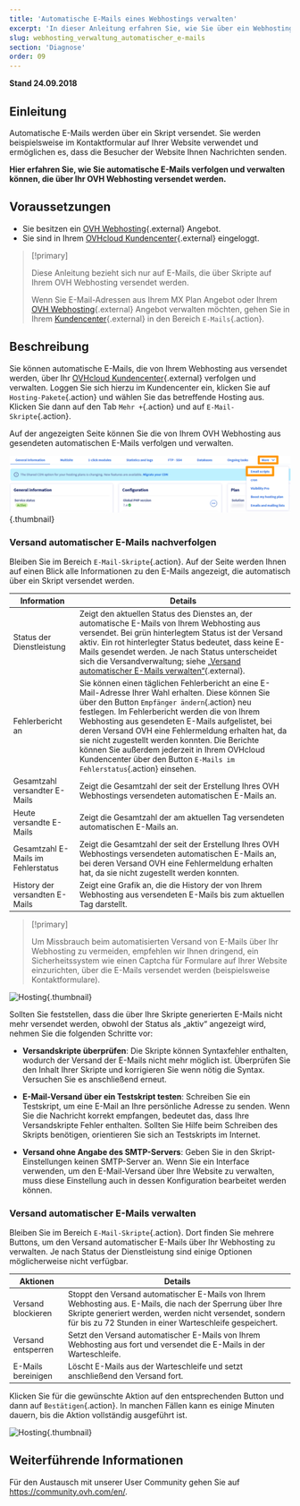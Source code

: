```yaml
---
title: 'Automatische E-Mails eines Webhostings verwalten'
excerpt: 'In dieser Anleitung erfahren Sie, wie Sie über ein Webhosting versendete automatische E-Mails verfolgen und verwalten'
slug: webhosting_verwaltung_automatischer_e-mails
section: 'Diagnose'
order: 09
---
```


**Stand 24.09.2018**

## Einleitung 

Automatische E-Mails werden über ein Skript versendet. Sie werden beispielsweise im Kontaktformular auf Ihrer Website verwendet und ermöglichen es, dass die Besucher der Website Ihnen Nachrichten senden.

**Hier erfahren Sie, wie Sie automatische E-Mails verfolgen und verwalten können, die über Ihr OVH Webhosting versendet werden.**

## Voraussetzungen

- Sie besitzen ein [OVH Webhosting](https://www.ovhcloud.com/de/web-hosting/){.external} Angebot.
- Sie sind in Ihrem [OVHcloud Kundencenter](https://www.ovh.com/auth/?action=gotomanager&from=https://www.ovh.de/&ovhSubsidiary=de){.external} eingeloggt.

> [!primary]
>
> Diese Anleitung bezieht sich nur auf E-Mails, die über Skripte auf Ihrem OVH Webhosting versendet werden.
>
> Wenn Sie E-Mail-Adressen aus Ihrem MX Plan Angebot oder Ihrem [OVH Webhosting](https://www.ovhcloud.com/de/web-hosting/){.external} Angebot verwalten möchten, gehen Sie in Ihrem [Kundencenter](https://www.ovh.com/auth/?action=gotomanager&from=https://www.ovh.de/&ovhSubsidiary=de){.external} in den Bereich `E-Mails`{.action}.
>

## Beschreibung

Sie können automatische E-Mails, die von Ihrem Webhosting aus versendet werden, über Ihr [OVHcloud Kundencenter](https://www.ovh.com/auth/?action=gotomanager&from=https://www.ovh.de/&ovhSubsidiary=de){.external} verfolgen und verwalten. Loggen Sie sich hierzu im Kundencenter ein, klicken Sie auf `Hosting-Pakete`{.action} und wählen Sie das betreffende Hosting aus. Klicken Sie dann auf den Tab `Mehr +`{.action} und auf `E-Mail-Skripte`{.action}.

Auf der angezeigten Seite können Sie die von Ihrem OVH Webhosting aus gesendeten automatischen E-Mails verfolgen und verwalten.

![Hosting](images/monitoring-automatic-emails-step1.png){.thumbnail}

### Versand automatischer E-Mails nachverfolgen

Bleiben Sie im Bereich `E-Mail-Skripte`{.action}. Auf der Seite werden Ihnen auf einen Blick alle Informationen zu den E-Mails angezeigt, die automatisch über ein Skript versendet werden.

|Information|Details|
|---|---|
|Status der Dienstleistung|Zeigt den aktuellen Status des Dienstes an, der automatische E-Mails von Ihrem Webhosting aus versendet. Bei grün hinterlegtem Status ist der Versand aktiv. Ein rot hinterlegter Status bedeutet, dass keine E-Mails gesendet werden. Je nach Status unterscheidet sich die Versandverwaltung; siehe [„Versand automatischer E-Mails verwalten“](https://docs.ovh.com/de/hosting/webhosting_verwaltung_automatischer_e-mails/#versand-automatischer-e-mails-verwalten){.external}.|
|Fehlerbericht an|Sie können einen täglichen Fehlerbericht an eine E-Mail-Adresse Ihrer Wahl erhalten. Diese können Sie über den Button `Empfänger ändern`{.action} neu festlegen. Im Fehlerbericht werden die von Ihrem Webhosting aus gesendeten E-Mails aufgelistet, bei deren Versand OVH eine Fehlermeldung erhalten hat, da sie nicht zugestellt werden konnten. Die Berichte können Sie außerdem jederzeit in Ihrem OVHcloud Kundencenter über den Button `E-Mails im Fehlerstatus`{.action} einsehen.|
|Gesamtzahl versandter E-Mails|Zeigt die Gesamtzahl der seit der Erstellung Ihres OVH Webhostings versendeten automatischen E-Mails an.|
|Heute versandte E-Mails|Zeigt die Gesamtzahl der am aktuellen Tag versendeten automatischen E-Mails an.|
|Gesamtzahl E-Mails im Fehlerstatus|Zeigt die Gesamtzahl der seit der Erstellung Ihres OVH Webhostings versendeten automatischen E-Mails an, bei deren Versand OVH eine Fehlermeldung erhalten hat, da sie nicht zugestellt werden konnten.|
|History der versandten E-Mails|Zeigt eine Grafik an, die die History der von Ihrem Webhosting aus versendeten E-Mails bis zum aktuellen Tag darstellt.|

> [!primary]
>
> Um Missbrauch beim automatisierten Versand von E-Mails über Ihr Webhosting zu vermeiden, empfehlen wir Ihnen dringend, ein Sicherheitssystem wie einen Captcha für Formulare auf Ihrer Website einzurichten, über die E-Mails versendet werden (beispielsweise Kontaktformulare).
>

![Hosting](images/monitoring-automatic-emails-step2.png){.thumbnail}

Sollten Sie feststellen, dass die über Ihre Skripte generierten E-Mails nicht mehr versendet werden, obwohl der Status als „aktiv“ angezeigt wird, nehmen Sie die folgenden Schritte vor:

- **Versandskripte überprüfen**: Die Skripte können Syntaxfehler enthalten, wodurch der Versand der E-Mails nicht mehr möglich ist. Überprüfen Sie den Inhalt Ihrer Skripte und korrigieren Sie wenn nötig die Syntax. Versuchen Sie es anschließend erneut.

- **E-Mail-Versand über ein Testskript testen**: Schreiben Sie ein Testskript, um eine E-Mail an Ihre persönliche Adresse zu senden. Wenn Sie die Nachricht korrekt empfangen, bedeutet das, dass Ihre Versandskripte Fehler enthalten. Sollten Sie Hilfe beim Schreiben des Skripts benötigen, orientieren Sie sich an Testskripts im Internet.

- **Versand ohne Angabe des SMTP-Servers**: Geben Sie in den Skript-Einstellungen keinen SMTP-Server an. Wenn Sie ein Interface verwenden, um den E-Mail-Versand über Ihre Website zu verwalten, muss diese Einstellung auch in dessen Konfiguration bearbeitet werden können.

### Versand automatischer E-Mails verwalten

Bleiben Sie im Bereich `E-Mail-Skripte`{.action}. Dort finden Sie mehrere Buttons, um den Versand automatischer E-Mails über Ihr Webhosting zu verwalten. Je nach Status der Dienstleistung sind einige Optionen möglicherweise nicht verfügbar.

|Aktionen|Details|
|---|---|
|Versand blockieren|Stoppt den Versand automatischer E-Mails von Ihrem Webhosting aus. E-Mails, die nach der Sperrung über Ihre Skripte generiert werden, werden nicht versendet, sondern für bis zu 72 Stunden in einer Warteschleife gespeichert.|
|Versand entsperren|Setzt den Versand automatischer E-Mails von Ihrem Webhosting aus fort und versendet die E-Mails in der Warteschleife.|
|E-Mails bereinigen|Löscht E-Mails aus der Warteschleife und setzt anschließend den Versand fort.|

Klicken Sie für die gewünschte Aktion auf den entsprechenden Button und dann auf `Bestätigen`{.action}. In manchen Fällen kann es einige Minuten dauern, bis die Aktion vollständig ausgeführt ist.

![Hosting](images/monitoring-automatic-emails-step3.png){.thumbnail}

## Weiterführende Informationen

Für den Austausch mit unserer User Community gehen Sie auf <https://community.ovh.com/en/>.
